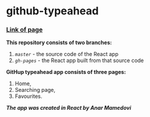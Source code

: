 # github-typeahead

### [Link of page](https://PandaLoop-Anar.github.io/github-typeahead)

**This repository consists of two branches:**
1. *`master`* - the source code of the React app
2. *`gh-pages`* - the React app built from that source code

**GitHup typeahead app consists of three pages:**
1. Home,
2. Searching page,
3. Favourites.

***The app was created in React by Anar Mamedovi***
